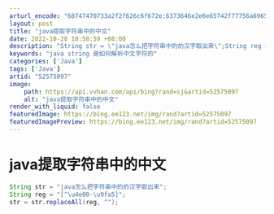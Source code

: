```yaml
---
arturl_encode: "68747470733a2f2f626c6f672e:6373646e2e6e65742f77756a69655f636e686e313233343536:2f61727469636c652f64657461696c732f3532353735303937"
layout: post
title: "java提取字符串中的中文"
date: 2022-10-28 10:58:59 +08:00
description: "String str = \"java怎么把字符串中的的汉字取出来\";String reg = \"[^"
keywords: "java string 是如何解析中文字符的"
categories: ['Java']
tags: ['Java']
artid: "52575097"
image:
    path: https://api.vvhan.com/api/bing?rand=sj&artid=52575097
    alt: "java提取字符串中的中文"
render_with_liquid: false
featuredImage: https://bing.ee123.net/img/rand?artid=52575097
featuredImagePreview: https://bing.ee123.net/img/rand?artid=52575097
---
```


# java提取字符串中的中文

```java
String str = "java怎么把字符串中的的汉字取出来";
String reg = "[^\u4e00-\u9fa5]";
str = str.replaceAll(reg, "");
```